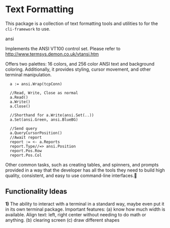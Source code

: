 # Text Formatting
This package is a collection of text formatting tools and utilities to for the
`cli-framework` to use.

ansi

Implements the ANSI VT100 control set. Please refer to http://www.termsys.demon.co.uk/vtansi.htm

Offers two palettes: 16 colors, and 256 color ANSI text and background coloring.
Additionally, it provides styling, cursor movement, and other terminal
manipulation.

```
  a := ansi.Wrap(tcpConn)
  
  //Read, Write, Close as normal
  a.Read()
  a.Write()
  a.Close()
  
  //Shorthand for a.Write(ansi.Set(..))
  a.Set(ansi.Green, ansi.BlueBG)
  
  //Send query
  a.QueryCursorPosition()
  //Await report
  report := <- a.Reports
  report.Type//=> ansi.Position
  report.Pos.Row
  report.Pos.Col
```

Other common tasks, such as creating tables, and spinners, and prompts provided
in a way that the developer has all the tools they need to build high quality,
consistent, and easy to use command-line interfaces.

## Functionality Ideas
**1)** The ability to interact with a terminal in a standard way, maybe even put it
in its own terminal package. Important features: (a) know how much width is
available. Align text: left, right center without needing to do math or
anything. (b) clearing screen (c) draw different shapes 
